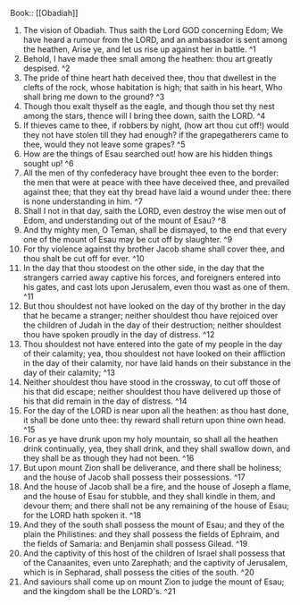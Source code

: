  Book:: [[Obadiah]]
 1. The vision of Obadiah. Thus saith the Lord GOD concerning Edom; We have heard a rumour from the LORD, and an ambassador is sent among the heathen, Arise ye, and let us rise up against her in battle. ^1
 2. Behold, I have made thee small among the heathen: thou art greatly despised. ^2
 3. The pride of thine heart hath deceived thee, thou that dwellest in the clefts of the rock, whose habitation is high; that saith in his heart, Who shall bring me down to the ground? ^3
 4. Though thou exalt thyself as the eagle, and though thou set thy nest among the stars, thence will I bring thee down, saith the LORD. ^4
 5. If thieves came to thee, if robbers by night, (how art thou cut off!) would they not have stolen till they had enough? if the grapegatherers came to thee, would they not leave some grapes? ^5
 6. How are the things of Esau searched out! how are his hidden things sought up! ^6
 7. All the men of thy confederacy have brought thee even to the border: the men that were at peace with thee have deceived thee, and prevailed against thee; that they eat thy bread have laid a wound under thee: there is none understanding in him. ^7
 8. Shall I not in that day, saith the LORD, even destroy the wise men out of Edom, and understanding out of the mount of Esau? ^8
 9. And thy mighty men, O Teman, shall be dismayed, to the end that every one of the mount of Esau may be cut off by slaughter. ^9
 10. For thy violence against thy brother Jacob shame shall cover thee, and thou shalt be cut off for ever. ^10
 11. In the day that thou stoodest on the other side, in the day that the strangers carried away captive his forces, and foreigners entered into his gates, and cast lots upon Jerusalem, even thou wast as one of them. ^11
 12. But thou shouldest not have looked on the day of thy brother in the day that he became a stranger; neither shouldest thou have rejoiced over the children of Judah in the day of their destruction; neither shouldest thou have spoken proudly in the day of distress. ^12
 13. Thou shouldest not have entered into the gate of my people in the day of their calamity; yea, thou shouldest not have looked on their affliction in the day of their calamity, nor have laid hands on their substance in the day of their calamity; ^13
 14. Neither shouldest thou have stood in the crossway, to cut off those of his that did escape; neither shouldest thou have delivered up those of his that did remain in the day of distress. ^14
 15. For the day of the LORD is near upon all the heathen: as thou hast done, it shall be done unto thee: thy reward shall return upon thine own head. ^15
 16. For as ye have drunk upon my holy mountain, so shall all the heathen drink continually, yea, they shall drink, and they shall swallow down, and they shall be as though they had not been. ^16
 17. But upon mount Zion shall be deliverance, and there shall be holiness; and the house of Jacob shall possess their possessions. ^17
 18. And the house of Jacob shall be a fire, and the house of Joseph a flame, and the house of Esau for stubble, and they shall kindle in them, and devour them; and there shall not be any remaining of the house of Esau; for the LORD hath spoken it. ^18
 19. And they of the south shall possess the mount of Esau; and they of the plain the Philistines: and they shall possess the fields of Ephraim, and the fields of Samaria: and Benjamin shall possess Gilead. ^19
 20. And the captivity of this host of the children of Israel shall possess that of the Canaanites, even unto Zarephath; and the captivity of Jerusalem, which is in Sepharad, shall possess the cities of the south. ^20
 21. And saviours shall come up on mount Zion to judge the mount of Esau; and the kingdom shall be the LORD's. ^21
